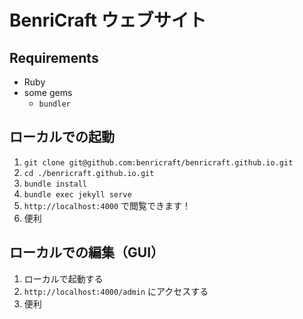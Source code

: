 # BenriCraft ウェブサイト

## Requirements

- Ruby
- some gems
  - `bundler`

## ローカルでの起動

1. `git clone git@github.com:benricraft/benricraft.github.io.git`
1. `cd ./benricraft.github.io.git`
1. `bundle install`
1. `bundle exec jekyll serve`
1. `http://localhost:4000` で閲覧できます！
1. 便利

## ローカルでの編集（GUI）

1. ローカルで起動する
1. `http://localhost:4000/admin` にアクセスする
1. 便利
